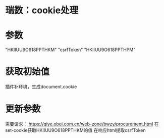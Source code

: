 
# 瑞数：cookie处理

# 参数

"HKIIUU9O618PPTHKM"
"csrfToken" 
"HKIIUU9O618PPTHPM"

# 获取初始值
插件补环境，生成document.cookie

# 更新参数
需要请求：
https://qiye.obei.com.cn/web-zone/bwzy/procurement.html
在set-cookie获取HKIIUU9O618PPTHKM的值
在响应html提取csrfToken






